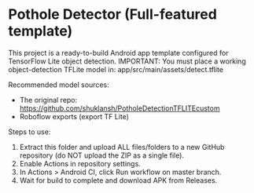 # Pothole Detector (Full-featured template)
This project is a ready-to-build Android app template configured for TensorFlow Lite object detection.
IMPORTANT: You must place a working object-detection TFLite model in:
app/src/main/assets/detect.tflite

Recommended model sources:
- The original repo: https://github.com/shuklansh/PotholeDetectionTFLITEcustom
- Roboflow exports (export TF Lite)

Steps to use:
1. Extract this folder and upload ALL files/folders to a new GitHub repository (do NOT upload the ZIP as a single file).
2. Enable Actions in repository settings.
3. In Actions > Android CI, click Run workflow on master branch.
4. Wait for build to complete and download APK from Releases.

